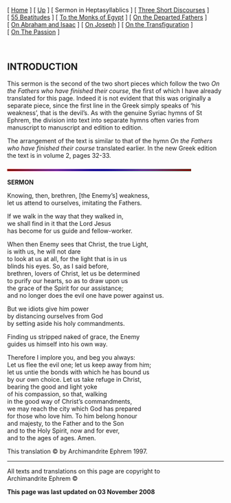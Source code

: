 \[ [Home](index.md) \] \[ [Up](ephrem.md) \]
\[ Sermon in Heptasyllablics \]
\[ [Three Short Discourses](3disc.md) \]
\[ [55 Beatitudes](55beat.md) \]
\[ [To the Monks of Egypt](egypt-int.md) \]
\[ [On the Departed Fathers](dead-pat.md) \]
\[ [On Abraham and Isaac](AbrIsaac.md) \]
\[ [On Joseph](on_joseph.md) \]
\[ [On the Transfiguration](on_the_transfiguration.md) \]
\[ [On The Passion](PassSer.md) \]

 

## INTRODUCTION

This sermon is the second of the two short pieces which follow the two
*On the Fathers who have finished their course*, the first of which I
have already translated for this page. Indeed it is not evident that
this was originally a separate piece, since the first line in the Greek
simply speaks of ‘his weakness’, that is the devil’s. As with the
genuine Syriac hymns of St Ephrem, the division into text into separate
hymns often varies from manuscript to manuscript and edition to edition.

The arrangement of the text is similar to that of the hymn *On the
Fathers who have finished their course* translated earlier. In the new
Greek edition the text is in volume 2, pages 32-33.

**![](Thin_Red_and_Blue52.gif)**

**SERMON**

Knowing, then, brethren, \[the Enemy’s\] weakness,  
let us attend to ourselves, imitating the Fathers.

If we walk in the way that they walked in,  
we shall find in it that the Lord Jesus  
has become for us guide and fellow-worker.

When then Enemy sees that Christ, the true Light,  
is with us, he will not dare  
to look at us at all, for the light that is in us  
blinds his eyes. So, as I said before,  
brethren, lovers of Christ, let us be determined  
to purify our hearts, so as to draw upon us  
the grace of the Spirit for our assistance;  
and no longer does the evil one have power against us.

But we idiots give him power  
by distancing ourselves from God  
by setting aside his holy commandments.

Finding us stripped naked of grace, the Enemy  
guides us himself into his own way.

Therefore I implore you, and beg you always:  
Let us flee the evil one; let us keep away from him;  
let us untie the bonds with which he has bound us  
by our own choice. Let us take refuge in Christ,  
bearing the good and light yoke  
of his compassion, so that, walking  
in the good way of Christ’s commandments,  
we may reach the city which God has prepared  
for those who love him. To him belong honour  
and majesty, to the Father and to the Son  
and to the Holy Spirit, now and for ever,  
and to the ages of ages. Amen.

This translation © by Archimandrite Ephrem 1997. 

-----

All texts and translations on this page are copyright to  
Archimandrite Ephrem ©

**This page was last updated on 03 November 2008**

